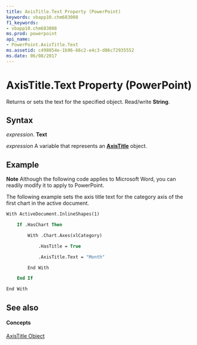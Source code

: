 ```yaml
---
title: AxisTitle.Text Property (PowerPoint)
keywords: vbapp10.chm683008
f1_keywords:
- vbapp10.chm683008
ms.prod: powerpoint
api_name:
- PowerPoint.AxisTitle.Text
ms.assetid: c498054e-1b96-66c2-e4c3-d06c72935552
ms.date: 06/08/2017
---
```



# AxisTitle.Text Property (PowerPoint)

Returns or sets the text for the specified object. Read/write **String**.


## Syntax

 _expression_. **Text**

 _expression_ A variable that represents an **[AxisTitle](axistitle-object-powerpoint.md)** object.


## Example




 **Note**  Although the following code applies to Microsoft Word, you can readily modify it to apply to PowerPoint.

The following example sets the axis title text for the category axis of the first chart in the active document.




```vb
With ActiveDocument.InlineShapes(1)

    If .HasChart Then

        With .Chart.Axes(xlCategory)

            .HasTitle = True

            .AxisTitle.Text = "Month"

        End With

    End If

End With
```


## See also


#### Concepts


[AxisTitle Object](axistitle-object-powerpoint.md)

